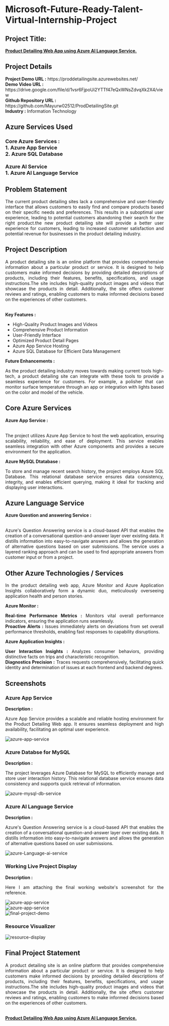 <h1>Microsoft-Future-Ready-Talent-Virtual-Internship-Project</h1>
<h2>Project Title:</h2><b><a href="https://proddetailingsite.azurewebsites.net/">Product Detailing Web App using Azure AI Language Service.</b></a>
<br>
<h2>Project Details</h2>
<b>Project Demo URL :</b> https://proddetailingsite.azurewebsites.net/ <br>
<b>Demo Video URL :</b> https://drive.google.com/file/d/1vsr6FjpoUi2YTTf47eQxWNsZdvqXk2X4/view <br>
<b>Github Repository URL :</b> https://github.com/Mayurw02512/ProdDetailingSite.git <br>
<b>Industry :</b> Information Technology<br>
<h2>Azure Services Used</h2>
<h3>
Core Azure Services : <br>
1. Azure App Service <br>
2. Azure SQL Database <br> <br>
Azure AI Service <br>
1. Azure AI Language Service
</h3>
<h2>Problem Statement</h2>
<p align="justify">The current product detailing sites lack a comprehensive and user-friendly interface that allows customers to easily find and compare products based on their specific needs and preferences. This results in a suboptimal user experience, leading to potential customers abandoning their search for the right product.the new product detailing site will provide a better user experience for customers, leading to increased customer satisfaction and potential revenue for businesses in the product detailing industry.</p>
<h2>Project Description</h2>
<p align="justify">A product detailing site is an online platform that provides comprehensive information about a particular product or service. It is designed to help customers make informed decisions by providing detailed descriptions of products, including their features, benefits, specifications, and usage instructions.The site  includes high-quality product images and videos that showcase the products in detail. Additionally, the site offers customer reviews and ratings, enabling customers to make informed decisions based on the experiences of other customers.</p><br>
<b>Key Features :</b>
<ul>
    <li>High-Quality Product Images and Videos</li>
    <li>Comprehensive Product Information</li>
    <li>User-Friendly Interface</li>
    <li>Optimized Product Detail Pages</li>
    <li>Azure App Service Hosting</li>
    <li>Azure SQL Database for Efficient Data Management</li>
</ul>
<b>Future Enhancements :</b><br>
<p align="justify">As the product detailing industry moves towards making current tools high-tech, a product detailing site can integrate with these tools to provide a seamless experience for customers. For example, a polisher that can monitor surface temperature through an app or integration with lights based on the color and model of the vehicle.</p>
<h2>Core Azure Services</h2>
<b>Azure App Service :</b><br><p align="justify"><br>The project utilizes Azure App Service to host the web application, ensuring scalability, reliability, and ease of deployment. This service enables seamless integration with other Azure components and provides a secure environment for the application.</p>

<b>Azure MySQL Dtatabase :</b><br><p align="justify">To store and manage recent search history, the project employs Azure SQL Database. This relational database service ensures data consistency, integrity, and enables efficient querying, making it ideal for tracking and displaying user interactions.</p>
<h2>Azure Language Service</h2>
<b>Azure Question and answering Service :</b><br><br><p align="justify">Azure's Question Answering service is a cloud-based API that enables the creation of a conversational question-and-answer layer over existing data. It distills information into easy-to-navigate answers and allows the generation of alternative questions based on user submissions. The service uses a layered ranking approach and can be used to find appropriate answers from customer input or from a project.</p>
<h2>Other Azure Technologies / Services</h2>
<p align="justify">In the product detailing web app, Azure Monitor and Azure Application Insights collaboratively form a dynamic duo, meticulously overseeing application health and person stories.</p>

<b>Azure Monitor :</b><p align="justify"><b>Real-time Performance Metrics :</b> Monitors vital overall performance indicators, ensuring the application runs seamlessly.<br>
<b>Proactive Alerts :</b> Issues immediately alerts on deviations from set overall performance thresholds, enabling fast responses to capability disruptions.</p>
<b>Azure Application Insights :</b><p align="justify">
<b>User Interaction Insights :</b> Analyzes consumer behaviors, providing distinctive facts on trips and characteristic recognition.<br>
<b>Diagnostics Precision :</b> Traces requests comprehensively, facilitating quick identity and determination of issues at each frontend and backend degrees.

<h2>Screenshots</h2>
<h3>Azure App Service</h3>
<b>Description :</b><p align="justify">Azure App Service provides a scalable and reliable hosting environment for the Product Detailing Web app. It ensures seamless deployment and high availability, facilitating an optimal user experience.</p>
<img src="https://github.com/Mayurw02512/ProdDetailingSite/blob/main/screenshot/azureappservice.png" alt="azure-app-service"></img><br>
<h3>Azure Databse for MySQL</h3>
<b>Description :</b><p align="justify"> The project leverages Azure Database for MySQL to efficiently manage and store user interaction history. This relational database service ensures data consistency and supports quick retrieval of information.</p>
<img src="https://github.com/Mayurw02512/ProdDetailingSite/blob/main/screenshot/database.png" alt="azure-mysql-db-service"></img><br>
<h3>Azure AI Language Service</h3>
<b>Description :</b><p align="justify">Azure's Question Answering service is a cloud-based API that enables the creation of a conversational question-and-answer layer over existing data. It distills information into easy-to-navigate answers and allows the generation of alternative questions based on user submissions. </p>
<img src="https://github.com/Mayurw02512/ProdDetailingSite/blob/main/screenshot/azureaiservice.png" alt="azure-Language-ai-service"></img><br>
<h3>Working Live Project Display</h3>
<b>Description :</b><p align="justify">Here I am attaching the final working website's screenshot for the reference.</p>
<img src="https://github.com/Mayurw02512/ProdDetailingSite/blob/main/screenshot/app1.png" alt="azure-app-service"></img><br>
<img src="https://github.com/Mayurw02512/ProdDetailingSite/blob/main/screenshot/app2.png" alt="azure-app-service"></img><br>
<img src="https://github.com/Mayurw02512/ProdDetailingSite/blob/main/screenshot/app.png" alt="final-project-demo"></img>

<h3>Resource Visualizer</h3>
<img src="https://github.com/Mayurw02512/ProdDetailingSite/blob/main/screenshot/resourcevisualizer.png" alt="resource-display"></img>

<h2>Final Project Statement</h2>
<p align="justify">
A product detailing site is an online platform that provides comprehensive information about a particular product or service. It is designed to help customers make informed decisions by providing detailed descriptions of products, including their features, benefits, specifications, and usage instructions.The site  includes high-quality product images and videos that showcase the products in detail. Additionally, the site offers customer reviews and ratings, enabling customers to make informed decisions based on the experiences of other customers.</p> <br>
</h2><b><a href="https://proddetailingsite.azurewebsites.net/">Product Detailing Web App using Azure AI Language Service.</b></a>
